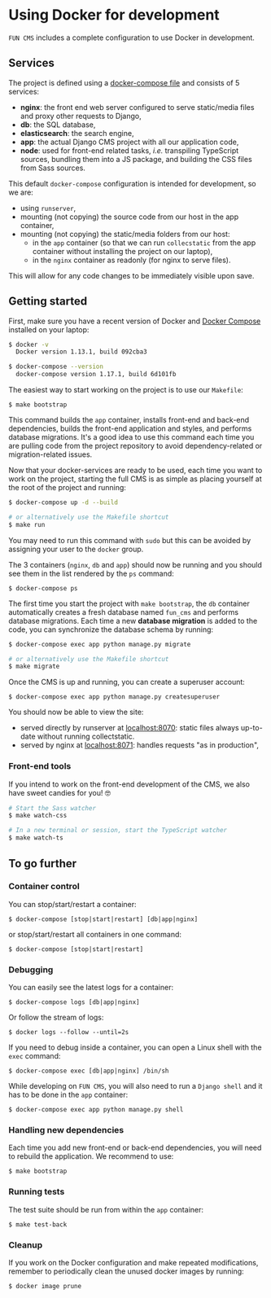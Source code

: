 # Using Docker for development

`FUN CMS` includes a complete configuration to use Docker in development.


## Services

The project is defined using a [docker-compose file](../docker-compose.yml) and consists of 5 services:

- **nginx**: the front end web server configured to serve static/media files and proxy other requests to Django,
- **db**: the SQL database,
- **elasticsearch**: the search engine,
- **app**: the actual Django CMS project with all our application code,
- **node**: used for front-end related tasks, _i.e._ transpiling TypeScript sources, bundling them into a JS package, and building the CSS files from Sass sources.

This default `docker-compose` configuration is intended for development, so we are:

- using `runserver`,
- mounting (not copying) the source code from our host in the app container,
- mounting (not copying) the static/media folders from our host:
    * in the `app` container (so that we can run `collecstatic` from the app container without installing the project on our laptop),
    * in the `nginx` container as readonly (for nginx to serve files).

This will allow for any code changes to be immediately visible upon save.


## Getting started

First, make sure you have a recent version of Docker and [Docker Compose](https://docs.docker.com/compose/install) installed on your laptop:

```bash
$ docker -v
  Docker version 1.13.1, build 092cba3

$ docker-compose --version
  docker-compose version 1.17.1, build 6d101fb
```

The easiest way to start working on the project is to use our `Makefile`:

    $ make bootstrap

This command builds the `app` container, installs front-end and back-end dependencies, builds the front-end application and styles, and performs database migrations. It's a good idea to use this command each time you are pulling code from the project repository to avoid dependency-related or migration-related issues.

Now that your docker-services are ready to be used, each time you want to work on the project, starting the full CMS is as simple as placing yourself at the root of the project and running:

```bash
$ docker-compose up -d --build

# or alternatively use the Makefile shortcut
$ make run
```

You may need to run this command with `sudo` but this can be avoided by assigning your user to the `docker` group.

The 3 containers (`nginx`, `db` and `app`) should now be running and you should see them in the list rendered by the `ps` command:

    $ docker-compose ps

The first time you start the project with `make bootstrap`, the `db` container automatically creates a fresh database named `fun_cms` and performs database migrations. Each time a new **database migration** is added to the code, you can synchronize the database schema by running:

```bash
$ docker-compose exec app python manage.py migrate

# or alternatively use the Makefile shortcut
$ make migrate
```

Once the CMS is up and running, you can create a superuser account:

    $ docker-compose exec app python manage.py createsuperuser

You should now be able to view the site:

- served directly by runserver at [localhost:8070](http://localhost:8070): static files always up-to-date without running collectstatic.
- served by nginx at [localhost:8071](http://localhost:8071): handles requests "as in production",

### Front-end tools

If you intend to work on the front-end development of the CMS, we also have sweet candies for you! 🤓

```bash
# Start the Sass watcher
$ make watch-css

# In a new terminal or session, start the TypeScript watcher
$ make watch-ts
```

## To go further

### Container control

You can stop/start/restart a container:

    $ docker-compose [stop|start|restart] [db|app|nginx]

or stop/start/restart all containers in one command:

    $ docker-compose [stop|start|restart]


### Debugging

You can easily see the latest logs for a container:

    $ docker-compose logs [db|app|nginx]

Or follow the stream of logs:

    $ docker logs --follow --until=2s

If you need to debug inside a container, you can open a Linux shell with the `exec` command:

    $ docker-compose exec [db|app|nginx] /bin/sh

While developing on `FUN CMS`, you will also need to run a `Django shell` and it has to be done in the `app` container:

    $ docker-compose exec app python manage.py shell


### Handling new dependencies

Each time you add new front-end or back-end dependencies, you will need to rebuild the application. We recommend to use:

    $ make bootstrap

### Running tests

The test suite should be run from within the `app` container:

    $ make test-back


### Cleanup

If you work on the Docker configuration and make repeated modifications, remember to periodically clean the unused docker images by running:

    $ docker image prune
